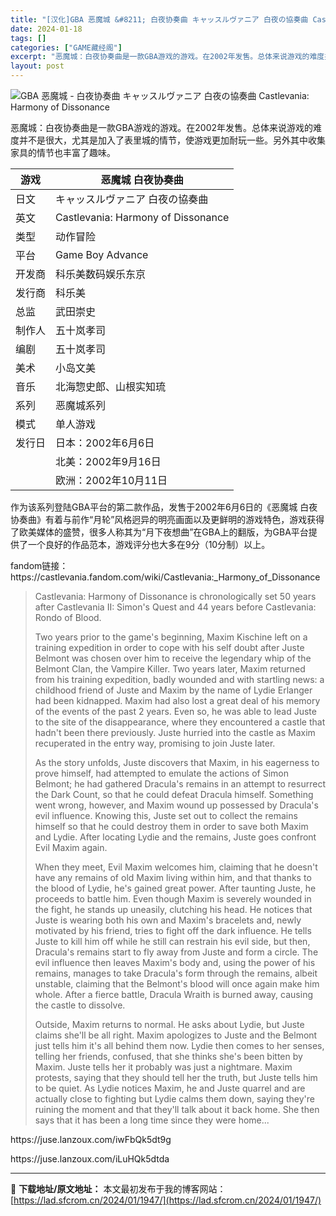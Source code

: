 ```yaml
---
title: "[汉化]GBA 恶魔城 &#8211; 白夜协奏曲 キャッスルヴァニア 白夜の協奏曲 Castlevania: Harmony of Dissonance 免费下载"
date: 2024-01-18
tags: []
categories: ["GAME藏经阁"]
excerpt: "恶魔城：白夜协奏曲是一款GBA游戏的游戏。在2002年发售。总体来说游戏的难度并不是很大，尤其是加入了表里城的情节，使游戏更加耐玩一些。另外其中收集家具的情节也丰富了趣味。游戏恶魔城 白夜协奏曲日文キャッスルヴァニア 白夜の協奏曲英文Castlevania: Harmony of Dissonanc&hellip;"
layout: post
---
```


 <p><img src="https://lad.sfcrom.cn/wp-content/uploads/2024/01/20240117_65a7ddb92a56f.jpg" title="GBA 0576 - 恶魔城 - 白夜协奏曲" alt="GBA 恶魔城 - 白夜协奏曲 キャッスルヴァニア 白夜の協奏曲 Castlevania: Harmony of Dissonance" style="display:block; margin-left:auto; margin-right:auto;"></p><p>恶魔城：白夜协奏曲是一款GBA游戏的游戏。在2002年发售。总体来说游戏的难度并不是很大，尤其是加入了表里城的情节，使游戏更加耐玩一些。另外其中收集家具的情节也丰富了趣味。</p><table><thead><tr><th>游戏</th><th>恶魔城  白夜协奏曲</th></tr></thead><tbody><tr><td>日文</td><td>キャッスルヴァニア 白夜の協奏曲</td></tr><tr><td>英文</td><td>Castlevania: Harmony of Dissonance</td></tr><tr><td>类型</td><td>动作冒险</td></tr><tr><td>平台</td><td>Game Boy Advance</td></tr><tr><td>开发商</td><td>科乐美数码娱乐东京</td></tr><tr><td>发行商</td><td>科乐美</td></tr><tr><td>总监</td><td>武田崇史</td></tr><tr><td>制作人</td><td>五十岚孝司</td></tr><tr><td>编剧</td><td>五十岚孝司</td></tr><tr><td>美术</td><td>小岛文美</td></tr><tr><td>音乐</td><td>北海惣史郎、山根实知琉</td></tr><tr><td>系列</td><td>恶魔城系列</td></tr><tr><td>模式</td><td>单人游戏</td></tr><tr><td>发行日</td><td>日本：2002年6月6日</td></tr><tr><td> </td><td>北美：2002年9月16日</td></tr><tr><td> </td><td>欧洲：2002年10月11日</td></tr></tbody></table><p>作为该系列登陆GBA平台的第二款作品，发售于2002年6月6日的《恶魔城 白夜协奏曲》有着与前作“月轮”风格迥异的明亮画面以及更鲜明的游戏特色，游戏获得了欧美媒体的盛赞，很多人称其为“月下夜想曲”在GBA上的翻版，为GBA平台提供了一个良好的作品范本，游戏评分也大多在9分（10分制）以上。</p><p>fandom链接：https://castlevania.fandom.com/wiki/Castlevania:_Harmony_of_Dissonance</p><blockquote><p>Castlevania: Harmony of Dissonance is chronologically set 50 years after Castlevania II: Simon's Quest and 44 years before Castlevania: Rondo of Blood.</p><p>Two years prior to the game's beginning, Maxim Kischine left on a training expedition in order to cope with his self doubt after Juste Belmont was chosen over him to receive the legendary whip of the Belmont Clan, the Vampire Killer. Two years later, Maxim returned from his training expedition, badly wounded and with startling news: a childhood friend of Juste and Maxim by the name of Lydie Erlanger had been kidnapped. Maxim had also lost a great deal of his memory of the events of the past 2 years. Even so, he was able to lead Juste to the site of the disappearance, where they encountered a castle that hadn't been there previously. Juste hurried into the castle as Maxim recuperated in the entry way, promising to join Juste later.</p><p>As the story unfolds, Juste discovers that Maxim, in his eagerness to prove himself, had attempted to emulate the actions of Simon Belmont; he had gathered Dracula's remains in an attempt to resurrect the Dark Count, so that he could defeat Dracula himself. Something went wrong, however, and Maxim wound up possessed by Dracula's evil influence. Knowing this, Juste set out to collect the remains himself so that he could destroy them in order to save both Maxim and Lydie. After locating Lydie and the remains, Juste goes confront Evil Maxim again.</p><p>When they meet, Evil Maxim welcomes him, claiming that he doesn't have any remains of old Maxim living within him, and that thanks to the blood of Lydie, he's gained great power. After taunting Juste, he proceeds to battle him. Even though Maxim is severely wounded in the fight, he stands up uneasily, clutching his head. He notices that Juste is wearing both his own and Maxim's bracelets and, newly motivated by his friend, tries to fight off the dark influence. He tells Juste to kill him off while he still can restrain his evil side, but then, Dracula's remains start to fly away from Juste and form a circle. The evil influence then leaves Maxim's body and, using the power of his remains, manages to take Dracula's form through the remains, albeit unstable, claiming that the Belmont's blood will once again make him whole. After a fierce battle, Dracula Wraith is burned away, causing the castle to dissolve.</p><p>Outside, Maxim returns to normal. He asks about Lydie, but Juste claims she'll be all right. Maxim apologizes to Juste and the Belmont just tells him it's all behind them now. Lydie then comes to her senses, telling her friends, confused, that she thinks she's been bitten by Maxim. Juste tells her it probably was just a nightmare. Maxim protests, saying that they should tell her the truth, but Juste tells him to be quiet. As Lydie notices Maxim, he and Juste quarrel and are actually close to fighting but Lydie calms them down, saying they're ruining the moment and that they'll talk about it back home. She then says that it has been a long time since they were home...</p></blockquote><p>https://juse.lanzoux.com/iwFbQk5dt9g</p><p>https://juse.lanzoux.com/iLuHQk5dtda</p> </div> 

---
📖 **下载地址/原文地址：** 本文最初发布于我的博客网站：[https://lad.sfcrom.cn/2024/01/1947/](https://lad.sfcrom.cn/2024/01/1947/)
